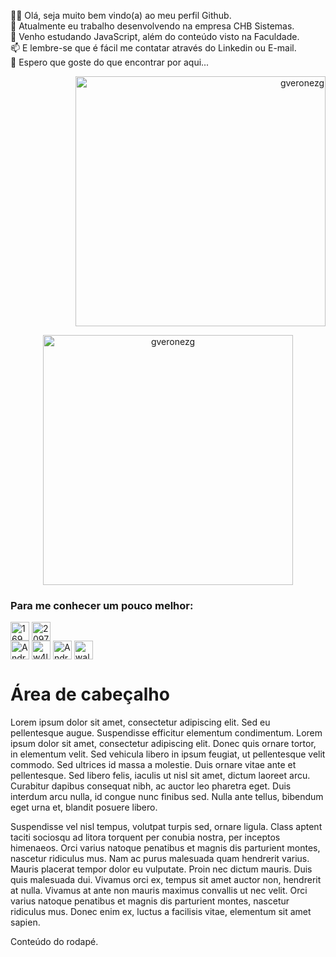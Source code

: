 <link rel='stylesheet' href='perfil.css'>

<div>
  <p>
  👋😄 Olá, seja muito bem vindo(a) ao meu perfil Github.</br>💼 Atualmente eu trabalho desenvolvendo na empresa CHB Sistemas.</br>📖 Venho estudando JavaScript, além do conteúdo visto na Faculdade.</br>📫 E lembre-se que é fácil me contatar através do Linkedin ou E-mail.</br>🫶 Espero que goste do que encontrar por aqui...
  </p> <p align='right'>
  <img width="400em" src="https://github-readme-stats.vercel.app/api?username=gveronezg&show_icons=true&locale=en&theme=prussian&hide_border=true&border_radius=4&date_format=j" alt="gveronezg"/>
  </p>
</div>
<p align="center">
  <img width="400em" src="https://github-readme-streak-stats.herokuapp.com/?user=gveronezg&theme=prussian&hide_border=true&border_radius=4&date_format=j" alt="gveronezg"/>
</p>

<div>
  <h3 align="left">Para me conhecer um pouco melhor:</h3>
  <p align="left">
    <a href="https://api.whatsapp.com/send/?phone=5516991941010&text&app_absent=0" target="blank"><img align="center" src="https://cdn-icons-png.flaticon.com/512/3536/3536445.png" alt="16992062879" height="30" width="30" /></a> <a href="https://stackoverflow.com/users/20978841/andrewar10" target="blank"><img align="center" src="https://raw.githubusercontent.com/rahuldkjain/github-profile-readme-generator/master/src/images/icons/Social/stack-overflow.svg" alt="20978841" height="30" width="30" /></a><br />
    <a href="https://www.instagram.com/andre.guerra02/" target="blank"><img align="center" src="https://raw.githubusercontent.com/rahuldkjain/github-profile-readme-generator/master/src/images/icons/Social/instagram.svg" alt="Andre.guerra02" height="30" width="30" /></a>
<a href="https://www.linkedin.com/in/andr%C3%A9-guerra-santos-b54b281b6/" target="blank"><img align="center" src="https://cdn.jsdelivr.net/gh/devicons/devicon/icons/linkedin/linkedin-original.svg" alt="w4llfl0w3r13" height="30" width="30" /></a>
<a href="https://discord.gg/r2vr5uc4" target="blank"><img align="center" src="https://raw.githubusercontent.com/rahuldkjain/github-profile-readme-generator/master/src/images/icons/Social/discord.svg" alt="AndreWar10#6984" height="30" width="30" /></a>
<a href="mailto:andregs.dev@gmail.com" target="blank"><img align="center" src="https://cdn-icons-png.flaticon.com/512/281/281769.png" alt="wallflower408" height="30" width="30" /></a>
</p>
</div>



<body>
    <div id="cabecalho">
        <h1>Área de cabeçalho</h1>
    </div> 
    <div id="conteudo">
        <div id="primeiroConteudo" class="centralizado">
            <p>Lorem ipsum dolor sit amet, consectetur adipiscing elit. 
                Sed eu pellentesque augue. Suspendisse efficitur elementum condimentum. 
                Lorem ipsum dolor sit amet, consectetur adipiscing elit. Donec quis ornare 
                tortor, in elementum velit. Sed vehicula libero in ipsum feugiat, 
                ut pellentesque velit commodo. Sed ultrices id massa a molestie. 
                Duis ornare vitae ante et pellentesque. Sed libero felis, iaculis ut nisl 
                sit amet, dictum laoreet arcu. Curabitur dapibus consequat nibh, ac auctor 
                leo pharetra eget. Duis interdum arcu nulla, id congue nunc finibus sed. 
                Nulla ante tellus, bibendum eget urna et, blandit posuere libero.</p>
        </div> 
        <div id="segundoConteudo" class="centralizado">
            <p>Suspendisse vel nisl tempus, volutpat turpis sed, ornare ligula. 
                Class aptent taciti sociosqu ad litora torquent per conubia nostra, 
                per inceptos himenaeos. Orci varius natoque penatibus et magnis dis 
                parturient montes, nascetur ridiculus mus. Nam ac purus malesuada quam 
                hendrerit varius. Mauris placerat tempor dolor eu vulputate. 
                Proin nec dictum mauris. Duis quis malesuada dui. Vivamus orci ex, 
                tempus sit amet auctor non, hendrerit at nulla. Vivamus at ante non 
                mauris maximus convallis ut nec velit. Orci varius natoque penatibus 
                et magnis dis parturient montes, nascetur ridiculus mus. Donec enim ex, 
                luctus a facilisis vitae, elementum sit amet sapien.</p>
        </div>        
    </div> 
    <div id="rodape">
        <p>Conteúdo do rodapé.</p>
    </div>
</body>
</html>

